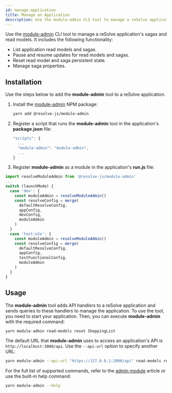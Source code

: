 ```yaml
---
id: manage-application
title: Manage an Application
description: Use the module-admin CLI tool to manage a reSolve application's sagas and read models.
---
```


Use the [module-admin](https://github.com/reimagined/resolve/tree/master/packages/modules/module-admin/README.md) CLI tool to manage a reSolve application's sagas and read models. It includes the following functionality:

- List application read models and sagas.
- Pause and resume updates for read models and sagas.
- Reset read model and saga persistent state.
- Manage saga properties.

## Installation

Use the steps below to add the **module-admin** tool to a reSolve application.

1. Install the [module-admin](https://github.com/reimagined/resolve/tree/master/packages/modules/module-admin/README.md) NPM package:

   ```bash
   yarn add @resolve-js/module-admin
   ```

2. Register a script that runs the **module-admin** tool in the application's **package.json** file:

   ```js
   "scripts": {
     ...
     "module-admin": "module-admin",
     ...
   }
   ```

3. Register **module-admin** as a module in the application's **run.js** file:

```js
import resolveModuleAdmin from '@resolve-js/module-admin'
...
switch (launchMode) {
  case 'dev': {
    const moduleAdmin = resolveModuleAdmin()
    const resolveConfig = merge(
      defaultResolveConfig,
      appConfig,
      devConfig,
      moduleAdmin
    )
  }
  case 'test:e2e': {
    const moduleAdmin = resolveModuleAdmin()
    const resolveConfig = merge(
      defaultResolveConfig,
      appConfig,
      testFunctionalConfig,
      moduleAdmin
    )
  }
}
```

## Usage

The **module-admin** tool adds API handlers to a reSolve application and sends queries to these handlers to manage the application. To use the tool, you need to start your application. Then, you can execute **module-admin** with the required command:

```bash
yarn module-admin read-models reset ShoppingList
```

The default URL that **module-admin** uses to access an application's API is `http://localhost:3000/api`. Use the `--api-url` option to specify another URL:

```bash
yarn module-admin --api-url "https://127.0.0.1:2000/api" read-models reset ShoppingList
```

For the full list of supported commands, refer to the [admin module](modules/admin.md) article or use the built-in help command:

```bash
yarn module-admin --help
```
